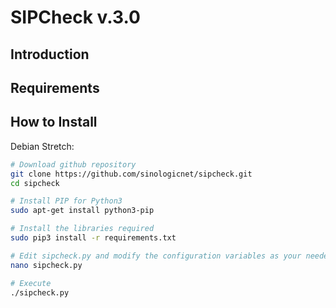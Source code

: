 <h1>SIPCheck v.3.0</h1>

## Introduction


## Requirements


## How to Install

Debian Stretch:
```bash
# Download github repository
git clone https://github.com/sinologicnet/sipcheck.git
cd sipcheck

# Install PIP for Python3
sudo apt-get install python3-pip

# Install the libraries required 
sudo pip3 install -r requirements.txt

# Edit sipcheck.py and modify the configuration variables as your needed
nano sipcheck.py

# Execute
./sipcheck.py
```

